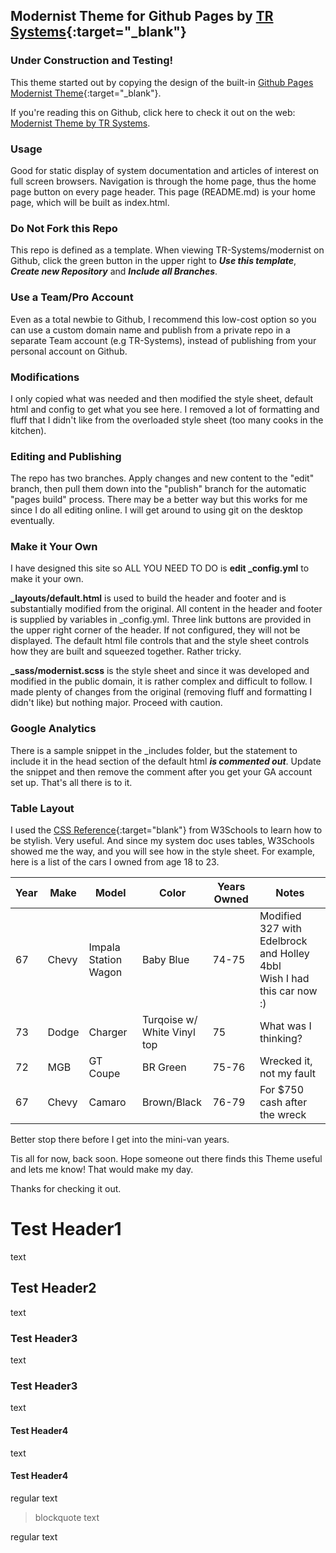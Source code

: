 ## Modernist Theme for Github Pages by [TR Systems](https://TR-Systems.github.io/web/){:target="_blank"}
### Under Construction and Testing!
This theme started out by copying the design of the built-in [Github Pages Modernist Theme](https://github.com/pages-themes/modernist){:target="_blank"}.

If you're reading this on Github, click here to check it out on the web: [Modernist Theme by TR Systems](https://tr-systems.github.io/modernist/).
### Usage
Good for static display of system documentation and articles of interest on full screen browsers. Navigation is through the home page, thus the home page button on every page header. This page (README.md) is your home page, which will be built as index.html.
### Do Not Fork this Repo
This repo is defined as a template. When viewing TR-Systems/modernist on Github, click the green button in the upper right to ***Use this template***, ***Create new Repository*** and ***Include all Branches***.
### Use a Team/Pro Account
Even as a total newbie to Github, I recommend this low-cost option so you can use a custom domain name and publish from a private repo in a separate Team account (e.g TR-Systems), instead of publishing from your personal account on Github.
### Modifications
I only copied what was needed and then modified the style sheet, default html and config to get what you see here. I removed a lot of formatting and fluff that I didn't like from the overloaded style sheet (too many cooks in the kitchen).
### Editing and Publishing
The repo has two branches. Apply changes and new content to the "edit" branch, then pull them down into the "publish" branch for the automatic "pages build" process. There may be a better way but this works for me since I do all editing online. I will get around to using git on the desktop eventually.
### Make it Your Own
I have designed this site so ALL YOU NEED TO DO is **edit _config.yml** to make it your own.

**_layouts/default.html** is used to build the header and footer and is substantially modified from the original. All content in the header and footer is supplied by variables in _config.yml. Three link buttons are provided in the upper right corner of the header. If not configured, they will not be displayed. The default html file controls that and the style sheet controls how they are built and squeezed together. Rather tricky.

**_sass/modernist.scss** is the style sheet and since it was developed and modified in the public domain, it is rather complex and difficult to follow. I made plenty of changes from the original (removing fluff and formatting I didn't like) but nothing major. Proceed with caution.
### Google Analytics
There is a sample snippet in the _includes folder, but the statement to include it in the head section of the default html ***is commented out***. Update the snippet and then remove the comment after you get your GA account set up. That's all there is to it.
### Table Layout
I used the [CSS Reference](https://www.w3schools.com/cssref/index.php){:target="blank"} from W3Schools to learn how to be stylish. Very useful. And since my system doc uses tables, W3Schools showed me the way, and you will see how in the style sheet. For example, here is a list of the cars I owned from age 18 to 23.

| Year | Make | Model | Color | Years Owned | Notes |
| ---- | ---- | ----- | ----- | ----------- | ----- |
| 67 | Chevy | Impala Station Wagon | Baby Blue | 74-75 | Modified 327 with Edelbrock and Holley 4bbl<br>Wish I had this car now :) |
| 73 | Dodge | Charger | Turqoise w/<br>White Vinyl top | 75 | What was I thinking? |
| 72 | MGB | GT Coupe | BR Green | 75-76 | Wrecked it, not my fault |
| 67 | Chevy | Camaro | Brown/Black | 76-79 | For $750 cash after the wreck |

Better stop there before I get into the mini-van years.

Tis all for now, back soon. Hope someone out there finds this Theme useful and lets me know! That would make my day.

Thanks for checking it out.

# Test Header1
text
## Test Header2
text
### Test Header3
text
### Test Header3
text
#### Test Header4
text
#### Test Header4
regular text

> blockquote text

regular text
